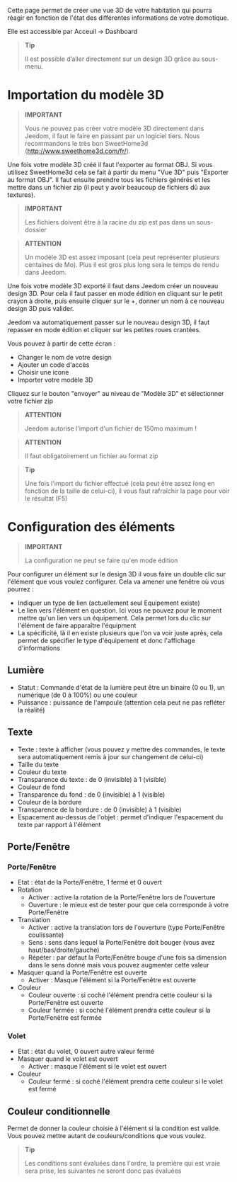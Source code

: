 Cette page permet de créer une vue 3D de votre habitation qui pourra réagir en fonction de l'état des différentes informations de votre domotique.

Elle est accessible par Acceuil → Dashboard

> **Tip**
>
> Il est possible d’aller directement sur un design 3D grâce au sous-menu.

# Importation du modèle 3D

> **IMPORTANT**
>
> Vous ne pouvez pas créer votre modèle 3D directement dans Jeedom, il faut le faire en passant par un logiciel tiers. Nous recommandons le très bon SweetHome3d (http://www.sweethome3d.com/fr/).

Une fois votre modèle 3D créé il faut l'exporter au format OBJ. Si vous utilisez SweetHome3d cela se fait à partir du menu "Vue 3D" puis "Exporter au format OBJ". Il faut ensuite prendre tous les fichiers générés et les mettre dans un fichier zip (il peut y avoir beaucoup de fichiers dû aux textures).

> **IMPORTANT**
>
> Les fichiers doivent être à la racine du zip est pas dans un sous-dossier

> **ATTENTION**
>
> Un modèle 3D est assez imposant (cela peut représenter plusieurs centaines de Mo). Plus il est gros plus long sera le temps de rendu dans Jeedom.

Une fois votre modèle 3D exporté il faut dans Jeedom créer un nouveau design 3D. Pour cela il faut passer en mode édition en cliquant sur le petit crayon à droite, puis ensuite cliquer sur le +, donner un nom à ce nouveau design 3D puis valider.

Jeedom va automatiquement passer sur le nouveau design 3D, il faut repasser en mode édition et cliquer sur les petites roues crantées.

Vous pouvez à partir de cette écran :

- Changer le nom de votre design
- Ajouter un code d'accès
- Choisir une icone
- Importer votre modèle 3D

Cliquez sur le bouton "envoyer" au niveau de "Modèle 3D" et sélectionner votre fichier zip

> **ATTENTION**
>
> Jeedom autorise l'import d'un fichier de 150mo maximum !

> **ATTENTION**
>
> Il faut obligatoirement un fichier au format zip

> **Tip**
>
> Une fois l'import du fichier effectué (cela peut être assez long en fonction de la taille de celui-ci), il vous faut rafraîchir la page pour voir le résultat (F5)


# Configuration des éléments

> **IMPORTANT**
>
> La configuration ne peut se faire qu'en mode édition

Pour configurer un élément sur le design 3D il vous faire un double clic sur l'élément que vous voulez configurer. Cela va amener une fenêtre où vous pourrez :

- Indiquer un type de lien (actuellement seul Equipement existe)
- Le lien vers l'élément en question. Ici vous ne pouvez pour le moment mettre qu'un lien vers un équipement. Cela permet lors du clic sur l'élément de faire apparaître l'équipment
- La spécificité, là il en existe plusieurs que l'on va voir juste après, cela permet de spécifier le type d'équipement et donc l'affichage d'informations

## Lumière

- Statut : Commande d'état de la lumière peut être un binaire (0 ou 1), un numérique (de 0 à 100%) ou une couleur
- Puissance : puissance de l'ampoule (attention cela peut ne pas refléter la réalité)

## Texte

- Texte : texte à afficher (vous pouvez y mettre des commandes, le texte sera automatiquement remis à jour sur changement de celui-ci)
- Taille du texte
- Couleur du texte
- Transparence du texte : de 0 (invisible) à 1 (visible)
- Couleur de fond
- Transparence du fond : de 0 (invisible) à 1 (visible)
- Couleur de la bordure
- Transparence de la bordure : de 0 (invisible) à 1 (visible)
- Espacement au-dessus de l'objet : permet d'indiquer l'espacement du texte par rapport à l'élément

## Porte/Fenêtre

### Porte/Fenêtre

- Etat : état de la Porte/Fenêtre, 1 fermé et 0 ouvert
- Rotation
	- Activer : active la rotation de la Porte/Fenêtre lors de l'ouverture
	- Ouverture : le mieux est de tester pour que cela corresponde à votre Porte/Fenêtre
- Translation
	- Activer : active la translation lors de l'ouverture (type Porte/Fenêtre coulissante)
	- Sens : sens dans lequel la Porte/Fenêtre doit bouger (vous avez haut/bas/droite/gauche)
	- Répéter : par défaut la Porte/Fenêtre bouge d'une fois sa dimension dans le sens donné mais vous pouvez augmenter cette valeur
- Masquer quand la Porte/Fenêtre est ouverte
	- Activer : Masque l'élément si la Porte/Fenêtre est ouverte
- Couleur
	- Couleur ouverte : si coché l'élément prendra cette couleur si la Porte/Fenêtre est ouverte
	- Couleur fermée : si coché l'élément prendra cette couleur si la Porte/Fenêtre est fermée

### Volet

- Etat : état du volet, 0 ouvert autre valeur fermé
- Masquer quand le volet est ouvert
	- Activer : masque l'élément si le volet est ouvert
- Couleur
	- Couleur fermé : si coché l'élément prendra cette couleur si le volet est fermé

## Couleur conditionnelle

Permet de donner la couleur choisie à l'élément si la condition est valide. Vous pouvez mettre autant de couleurs/conditions que vous voulez.

> **Tip**
>
> Les conditions sont évaluées dans l'ordre, la première qui est vraie sera prise, les suivantes ne seront donc pas évaluées
